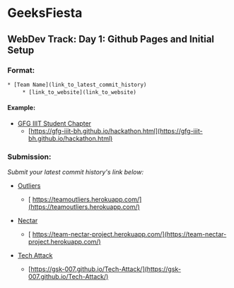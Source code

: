 # GeeksFiesta
## WebDev Track: Day 1: Github Pages and Initial Setup

### Format:
`* [Team Name](link_to_latest_commit_history)` <br>
&nbsp;&nbsp;&nbsp;&nbsp; `  * [link_to_website](link_to_website)`


#### Example:
* [GFG IIIT Student Chapter](https://github.com/GfG-IIIT-Bh/GeeksFiesta-WebdevTrack/commit/d02e669d851b1db8c4736c65e153aed946cb66d9)
  * [https://gfg-iiit-bh.github.io/hackathon.html](https://gfg-iiit-bh.github.io/hackathon.html)

### Submission:
*Submit your latest commit history's link below:*
* [Outliers](https://github.com/abhinav-exp/Outliers/commit/a0c87c0e94c5482726d722ef233bd55188910d22)
  * [ https://teamoutliers.herokuapp.com/](https://teamoutliers.herokuapp.com/)

* [Nectar](https://github.com/musaib-js/hackathon/commit/23c1f223efa7085910639a119f08b77d2a5754ee)
  * [ https://team-nectar-project.herokuapp.com/](https://team-nectar-project.herokuapp.com/)


* [Tech Attack](https://github.com/gsk-007/Tech-Attack/commit/b2620081603f8caeb348887f9967647a4e4f6c92) 
   * [https://gsk-007.github.io/Tech-Attack/](https://gsk-007.github.io/Tech-Attack/)
